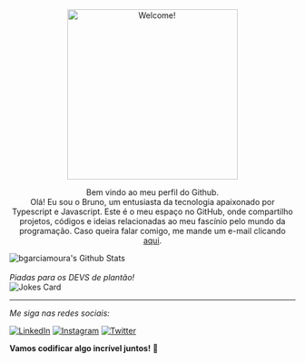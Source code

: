 <div align="center" width="50">

<img src="https://media0.giphy.com/media/v1.Y2lkPTc5MGI3NjExNDFka2ljN3ZoaHp3emEweTM3ZHphZmo3djEyZjNqMWtxc3lpN2QwbSZlcD12MV9pbnRlcm5hbF9naWZfYnlfaWQmY3Q9cw/M9gbBd9nbDrOTu1Mqx/giphy.gif" alt="Welcome!" width="300"/>

</div>

<div align="center">

Bem vindo ao meu perfil do Github. <br>
Olá! Eu sou o Bruno, um entusiasta da tecnologia apaixonado por Typescript e Javascript. Este é o meu espaço no GitHub, onde compartilho projetos, códigos e ideias relacionadas ao meu fascínio pelo mundo da programação.
Caso queira falar comigo, me mande um e-mail clicando <a href="mailto:bgarciamoura@gmail.com">aqui</a>.
</div>

<div align="left">

<img align="center" src="https://github-readme-stats.vercel.app/api?username=bgarciamoura&include_all_commits=true&count_private=true&show_icons=true&line_height=20&title_color=7A7ADB&icon_color=2234AE&text_color=D3D3D3&bg_color=0,000000,130F40" alt="bgarciamoura's Github Stats">

</br>
</br>
<i>Piadas para os DEVS de plantão!</i><br>
<img src="https://readme-jokes.vercel.app/api" alt="Jokes Card" />

---

<i>Me siga nas redes sociais:</i><br>

<a href="https://www.linkedin.com/in/bgarciamoura/" target="_blank"><img src="https://img.shields.io/badge/LinkedIn-%230077B5.svg?&style=flat-square&logo=linkedin&logoColor=white" alt="LinkedIn"></a>
<a href="https://www.instagram.com/bgarciamoura" target="_blank"><img src="https://img.shields.io/badge/Instagram-%23E4405F.svg?&style=flat-square&logo=instagram&logoColor=white" alt="Instagram"></a>
<a href="https://twitter.com/bgarciamoura" target="_blank"><img src="https://img.shields.io/badge/Twitter-%231DA1F2.svg?&style=flat-square&logo=twitter&logoColor=white" alt="Twitter"></a>

</div>

**Vamos codificar algo incrível juntos!** 🚀
